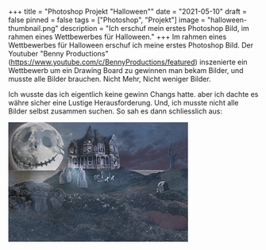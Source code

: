 +++
title = "Photoshop Projekt \"Halloween\""
date = "2021-05-10"
draft = false
pinned = false
tags = ["Photoshop", "Projekt"]
image = "halloween-thumbnail.png"
description = "Ich erschuf mein erstes Photoshop Bild, im rahmen eines Wettbewerbes für Halloween."
+++
Im rahmen eines Wettbewerbes für Halloween erschuf ich meine erstes Photoshop Bild. Der Youtuber "Benny Productions" (https://www.youtube.com/c/BennyProductions/featured) inszenierte ein Wettbewerb um ein Drawing Board zu gewinnen man bekam Bilder, und musste alle Bilder brauchen. Nicht Mehr, Nicht weniger Bilder.

Ich wusste das ich eigentlich keine gewinn Changs hatte. aber ich dachte es währe sicher eine Lustige Herausforderung. Und, ich musste nicht alle Bilder selbst zusammen suchen. So sah es dann schliesslich aus:

![Finales Design](halloween.png)